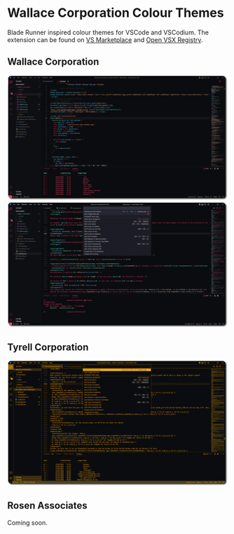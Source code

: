 # Wallace Corporation Colour Themes

Blade Runner inspired colour themes for VSCode and VSCodium. The extension can be found on [VS Marketplace](https://marketplace.visualstudio.com/items?itemName=hc.wallace-corporation) and [Open VSX Registry](https://open-vsx.org/extension/hc/wallace-corporation).

## Wallace Corporation

![Preview of Wallace Corp for HTML](https://raw.githubusercontent.com/h-cwc/wallace-corporation/main/media/wallace1.png)
![Preview of Wallace Corp Command Palette](https://raw.githubusercontent.com/h-cwc/wallace-corporation/main/media/wallace3.png)

## Tyrell Corporation

![Preview of Tyrell Corp](https://raw.githubusercontent.com/h-cwc/wallace-corporation/main/media/tyrell1.png)

## Rosen Associates
Coming soon.